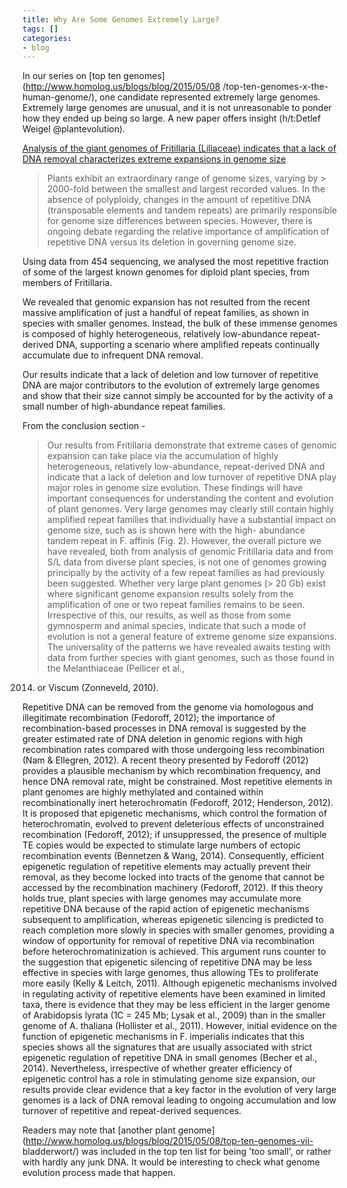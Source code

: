 ```yaml
---
title: Why Are Some Genomes Extremely Large?
tags: []
categories:
- blog
---
```

In our series on [top ten genomes](http://www.homolog.us/blogs/blog/2015/05/08
/top-ten-genomes-x-the-human-genome/), one candidate represented extremely
large genomes. Extremely large genomes are unusual, and it is not unreasonable
to ponder how they ended up being so large. A new paper offers insight
(h/t:Detlef Weigel @plantevolution).
<!--more-->

[Analysis of the giant genomes of Fritillaria (Liliaceae) indicates that a
lack of DNA removal characterizes extreme expansions in genome
size](http://onlinelibrary.wiley.com/doi/10.1111/nph.13471/full)

> Plants exhibit an extraordinary range of genome sizes, varying by >
2000-fold between the smallest and largest recorded values. In the absence of
polyploidy, changes in the amount of repetitive DNA (transposable elements and
tandem repeats) are primarily responsible for genome size differences between
species. However, there is ongoing debate regarding the relative importance of
amplification of repetitive DNA versus its deletion in governing genome size.

Using data from 454 sequencing, we analysed the most repetitive fraction of
some of the largest known genomes for diploid plant species, from members of
Fritillaria.

We revealed that genomic expansion has not resulted from the recent massive
amplification of just a handful of repeat families, as shown in species with
smaller genomes. Instead, the bulk of these immense genomes is composed of
highly heterogeneous, relatively low-abundance repeat-derived DNA, supporting
a scenario where amplified repeats continually accumulate due to infrequent
DNA removal.

Our results indicate that a lack of deletion and low turnover of repetitive
DNA are major contributors to the evolution of extremely large genomes and
show that their size cannot simply be accounted for by the activity of a small
number of high-abundance repeat families.

From the conclusion section -

> Our results from Fritillaria demonstrate that extreme cases of genomic
expansion can take place via the accumulation of highly heterogeneous,
relatively low-abundance, repeat-derived DNA and indicate that a lack of
deletion and low turnover of repetitive DNA play major roles in genome size
evolution. These findings will have important consequences for understanding
the content and evolution of plant genomes. Very large genomes may clearly
still contain highly amplified repeat families that individually have a
substantial impact on genome size, such as is shown here with the high-
abundance tandem repeat in F. affinis (Fig. 2). However, the overall picture
we have revealed, both from analysis of genomic Fritillaria data and from S/L
data from diverse plant species, is not one of genomes growing principally by
the activity of a few repeat families as had previously been suggested.
Whether very large plant genomes (> 20 Gb) exist where significant genome
expansion results solely from the amplification of one or two repeat families
remains to be seen. Irrespective of this, our results, as well as those from
some gymnosperm and animal species, indicate that such a mode of evolution is
not a general feature of extreme genome size expansions. The universality of
the patterns we have revealed awaits testing with data from further species
with giant genomes, such as those found in the Melanthiaceae (Pellicer et al.,
2014) or Viscum (Zonneveld, 2010).

Repetitive DNA can be removed from the genome via homologous and illegitimate
recombination (Fedoroff, 2012); the importance of recombination-based
processes in DNA removal is suggested by the greater estimated rate of DNA
deletion in genomic regions with high recombination rates compared with those
undergoing less recombination (Nam & Ellegren, 2012). A recent theory
presented by Fedoroff (2012) provides a plausible mechanism by which
recombination frequency, and hence DNA removal rate, might be constrained.
Most repetitive elements in plant genomes are highly methylated and contained
within recombinationally inert heterochromatin (Fedoroff, 2012; Henderson,
2012). It is proposed that epigenetic mechanisms, which control the formation
of heterochromatin, evolved to prevent deleterious effects of unconstrained
recombination (Fedoroff, 2012); if unsuppressed, the presence of multiple TE
copies would be expected to stimulate large numbers of ectopic recombination
events (Bennetzen & Wang, 2014). Consequently, efficient epigenetic regulation
of repetitive elements may actually prevent their removal, as they become
locked into tracts of the genome that cannot be accessed by the recombination
machinery (Fedoroff, 2012). If this theory holds true, plant species with
large genomes may accumulate more repetitive DNA because of the rapid action
of epigenetic mechanisms subsequent to amplification, whereas epigenetic
silencing is predicted to reach completion more slowly in species with smaller
genomes, providing a window of opportunity for removal of repetitive DNA via
recombination before heterochromatinization is achieved. This argument runs
counter to the suggestion that epigenetic silencing of repetitive DNA may be
less effective in species with large genomes, thus allowing TEs to proliferate
more easily (Kelly & Leitch, 2011). Although epigenetic mechanisms involved in
regulating activity of repetitive elements have been examined in limited taxa,
there is evidence that they may be less efficient in the larger genome of
Arabidopsis lyrata (1C = 245 Mb; Lysak et al., 2009) than in the smaller
genome of A. thaliana (Hollister et al., 2011). However, initial evidence on
the function of epigenetic mechanisms in F. imperialis indicates that this
species shows all the signatures that are usually associated with strict
epigenetic regulation of repetitive DNA in small genomes (Becher et al.,
2014). Nevertheless, irrespective of whether greater efficiency of epigenetic
control has a role in stimulating genome size expansion, our results provide
clear evidence that a key factor in the evolution of very large genomes is a
lack of DNA removal leading to ongoing accumulation and low turnover of
repetitive and repeat-derived sequences.

Readers may note that [another plant
genome](http://www.homolog.us/blogs/blog/2015/05/08/top-ten-genomes-vii-
bladderwort/) was included in the top ten list for being 'too small', or
rather with hardly any junk DNA. It would be interesting to check what genome
evolution process made that happen.

